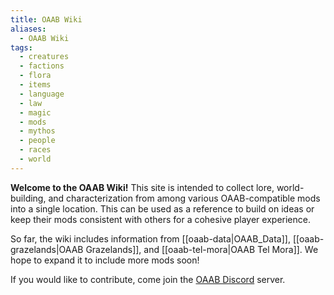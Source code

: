 ```yaml
---
title: OAAB Wiki
aliases:
  - OAAB Wiki
tags:
  - creatures
  - factions
  - flora
  - items
  - language
  - law
  - magic
  - mods
  - mythos
  - people
  - races
  - world
---
```

**Welcome to the OAAB Wiki!** This site is intended to collect lore, world-building, and characterization from among various OAAB-compatible mods into a single location. This can be used as a reference to build on ideas or keep their mods consistent with others for a cohesive player experience.

So far, the wiki includes information from [[oaab-data|OAAB_Data]], [[oaab-grazelands|OAAB Grazelands]], and [[oaab-tel-mora|OAAB Tel Mora]]. We hope to expand it to include more mods soon!

If you would like to contribute, come join the [OAAB Discord](https://discord.gg/g5E2HUp) server.